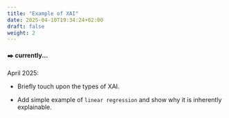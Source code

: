 ```yaml
---
title: "Example of XAI"
date: 2025-04-10T19:34:24+02:00
draft: false
weight: 2
---
```


#### :black_nib: currently...

April 2025:

- Briefly touch upon the types of XAI.

- Add simple example of `linear regression` and show why it is inherently explainable.

 
